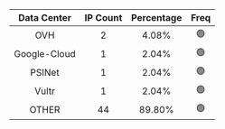| Data Center | IP Count | Percentage | Freq |
|:------------:|:--------:|:-----------:|:-----:|
| OVH | 2 | 4.08% | 🟢 |
| Google-Cloud | 1 | 2.04% | 🟢 |
| PSINet | 1 | 2.04% | 🟢 |
| Vultr | 1 | 2.04% | 🟢 |
| OTHER | 44 | 89.80% | 🟢 |